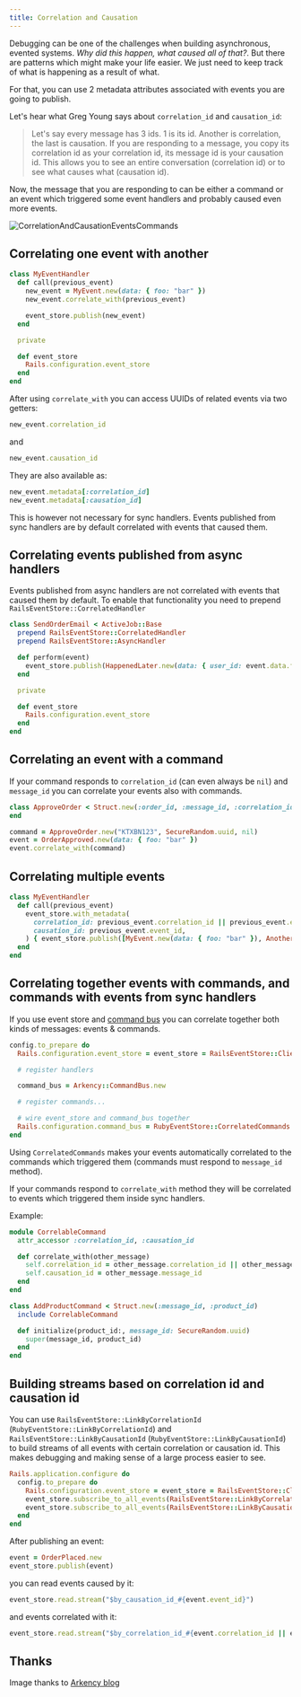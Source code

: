 ```yaml
---
title: Correlation and Causation
---
```


Debugging can be one of the challenges when building asynchronous, evented systems. _Why did this happen, what caused all of that?_. But there are patterns which might make your life easier. We just need to keep track of what is happening as a result of what.

For that, you can use 2 metadata attributes associated with events you are going to publish.

Let's hear what Greg Young says about `correlation_id` and `causation_id`:

> Let's say every message has 3 ids. 1 is its id. Another is correlation, the last is causation.
> If you are responding to a message, you copy its correlation id as your correlation id, its message id is your causation id.
> This allows you to see an entire conversation (correlation id) or to see what causes what (causation id).

Now, the message that you are responding to can be either a command or an event which triggered some event handlers and probably caused even more events.

![CorrelationAndCausationEventsCommands](https://blog-arkency.imgix.net/correlation_id_causation_id_rails_ruby_event/CorrelationAndCausationEventsCommands.png?w=758&h=758&fit=max)

## Correlating one event with another

```ruby
class MyEventHandler
  def call(previous_event)
    new_event = MyEvent.new(data: { foo: "bar" })
    new_event.correlate_with(previous_event)

    event_store.publish(new_event)
  end

  private

  def event_store
    Rails.configuration.event_store
  end
end
```

After using `correlate_with` you can access UUIDs of related events via two getters:

```ruby
new_event.correlation_id
```

and

```ruby
new_event.causation_id
```

They are also available as:

```ruby
new_event.metadata[:correlation_id]
new_event.metadata[:causation_id]
```

This is however not necessary for sync handlers. Events published from sync handlers are by default correlated with events that caused them.

## Correlating events published from async handlers

Events published from async handlers are not correlated with events that caused them by default. To enable that functionality you need to prepend `RailsEventStore::CorrelatedHandler`

```ruby
class SendOrderEmail < ActiveJob::Base
  prepend RailsEventStore::CorrelatedHandler
  prepend RailsEventStore::AsyncHandler

  def perform(event)
    event_store.publish(HappenedLater.new(data: { user_id: event.data.fetch(:user_id) }))
  end

  private

  def event_store
    Rails.configuration.event_store
  end
end
```

## Correlating an event with a command

If your command responds to `correlation_id` (can even always be `nil`) and `message_id` you can correlate your events also with commands.

```ruby
class ApproveOrder < Struct.new(:order_id, :message_id, :correlation_id)
end

command = ApproveOrder.new("KTXBN123", SecureRandom.uuid, nil)
event = OrderApproved.new(data: { foo: "bar" })
event.correlate_with(command)
```

## Correlating multiple events

```ruby
class MyEventHandler
  def call(previous_event)
    event_store.with_metadata(
      correlation_id: previous_event.correlation_id || previous_event.event_id,
      causation_id: previous_event.event_id,
    ) { event_store.publish([MyEvent.new(data: { foo: "bar" }), AnotherEvent.new(data: { baz: "bax" })]) }
  end
end
```

## Correlating together events with commands, and commands with events from sync handlers

If you use event store and [command bus](./command_bus) you can correlate together both kinds of messages: events & commands.

```ruby
config.to_prepare do
  Rails.configuration.event_store = event_store = RailsEventStore::Client.new

  # register handlers

  command_bus = Arkency::CommandBus.new

  # register commands...

  # wire event_store and command_bus together
  Rails.configuration.command_bus = RubyEventStore::CorrelatedCommands.new(event_store, command_bus)
end
```

Using `CorrelatedCommands` makes your events automatically correlated to the commands which triggered them (commands must respond to `message_id` method).

If your commands respond to `correlate_with` method they will be correlated to events which triggered them inside sync handlers.

Example:

```ruby
module CorrelableCommand
  attr_accessor :correlation_id, :causation_id

  def correlate_with(other_message)
    self.correlation_id = other_message.correlation_id || other_message.message_id
    self.causation_id = other_message.message_id
  end
end

class AddProductCommand < Struct.new(:message_id, :product_id)
  include CorrelableCommand

  def initialize(product_id:, message_id: SecureRandom.uuid)
    super(message_id, product_id)
  end
end
```

## Building streams based on correlation id and causation id

You can use `RailsEventStore::LinkByCorrelationId` (`RubyEventStore::LinkByCorrelationId`) and `RailsEventStore::LinkByCausationId` (`RubyEventStore::LinkByCausationId`) to build streams of all events with certain correlation or causation id. This makes debugging and making sense of a large process easier to see.

```ruby
Rails.application.configure do
  config.to_prepare do
    Rails.configuration.event_store = event_store = RailsEventStore::Client.new
    event_store.subscribe_to_all_events(RailsEventStore::LinkByCorrelationId.new)
    event_store.subscribe_to_all_events(RailsEventStore::LinkByCausationId.new)
  end
end
```

After publishing an event:

```ruby
event = OrderPlaced.new
event_store.publish(event)
```

you can read events caused by it:

```ruby
event_store.read.stream("$by_causation_id_#{event.event_id}")
```

and events correlated with it:

```ruby
event_store.read.stream("$by_correlation_id_#{event.correlation_id || event.event_id}")
```

## Thanks

Image thanks to [Arkency blog](https://blog.arkency.com/correlation-id-and-causation-id-in-evented-systems/)
